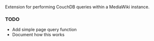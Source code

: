 Extension for performing CouchDB queries within a MediaWiki instance.

### TODO

* Add simple page query function
* Document how this works

